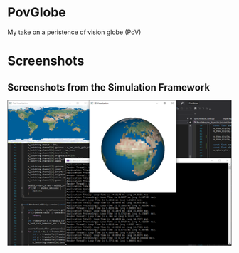 # PovGlobe
My take on a peristence of vision globe (PoV)


# Screenshots

## Screenshots from the Simulation Framework
![](res/img/screenshot_sim.png)